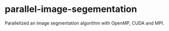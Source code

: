 # parallel-image-segementation
Parallelized an image segmentation algorithm with OpenMP, CUDA and MPI.
